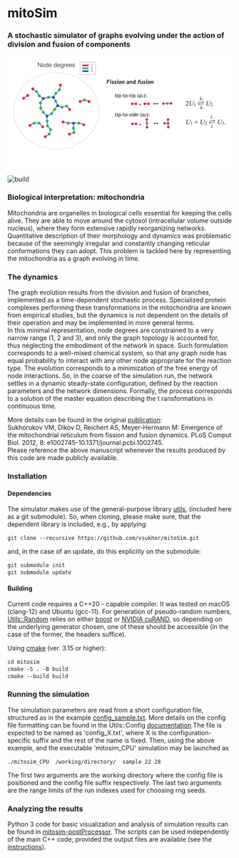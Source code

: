 #  mitoSim

### A stochastic simulator of graphs evolving under the action of division and fusion of components

![dynamic graph](imgs/dynamic_graph.png)

![build](https://github.com/vsukhor/MosaicSC/actions/workflows/cmake.yml/badge.svg)

### Biological interpretation: mitochondria

Mitochondria are organelles in biological cells essential for keeping the cells alive.
They are able to move around the cytosol (intracellular volume outside nucleus), where they 
form extensive rapidly reorganizing networks.
Quantitative description of their morphology and dynamics was problematic
because of the seemingly irregular and constantly changing reticular conformations they can adopt.
This problem is tackled here by representing the mitochondria as a graph evolving in time.

### The dynamics

The graph evolution results from the division and fusion of branches, implemented as a 
time-dependent stochastic process. Specialized protein complexes performing these 
transformations in the mitochondria are known from empirical studies, but the dynamics is not 
dependent on the details of their operation and may be implemented in more general terms.  
In this minimal representation, node degrees are constrained to a very narrow range (1, 2 and 3),
and only the graph topology is accounted for, thus neglecting the embodiment of the network in space.
Such formulation corresponds to a well-mixed chemical system, so that any graph node has 
equal probability to interact with any other node appropriate for the reaction type.
The evolution corresponds to a minimization of the free energy of node interactions.
So, in the coarse of the simulation run, the network settles in a dynamic steady-state configuration,
defined by the reaction parameters and the network dimensions.
Formally, the process corresponds to a solution of the master equation describing the t
ransformations in continuous time.

More details can be found in the original 
[publication](https://journals.plos.org/ploscompbiol/article?id=10.1371/journal.pcbi.1002745):  
Sukhorukov VM, Dikov D, Reichert AS, Meyer-Hermann M: Emergence of the mitochondrial 
reticulum from fission and fusion dynamics.
PLoS Comput Biol. 2012, 8: e1002745-10.1371/journal.pcbi.1002745.  
Please reference the above manuscript whenever the results produced by this code are made publicly available.

### Installation

#### Dependencies

The simulator makes use of the general-purpose library [utils](https://github.com/vsukhor/utils), 
(included here as a git submodule).
So, when cloning, please make sure, that the dependent library is included, e.g., by applying:

```console
git clone --recursive https://github.com/vsukhor/mitoSim.git
```

and, in the case of an update, do this explicitly on the submodule:

```console
git submodule init
git submodule update
```

#### Building

Current code requires a C++20 - capable compiler. It was tested on macOS (clang-12) and Ubuntu (gcc-11).
For generation of pseudo-random numbers, [Utils::Random](https://github.com/vsukhor/utils/tree/master/utils/random)
relies on either [boost](https://www.boost.org/) or [NVIDIA cuRAND](https://developer.nvidia.com/curand), so
depending on the underlying generator chosen, one of these should be accessible (in the case 
of the former, the headers suffice).

Using [cmake](https://cmake.org) (ver. 3.15 or higher):  

```console
cd mitosim  
cmake -S . -B build  
cmake --build build  
```
### Running the simulation

The simulation parameters are read from a short configuration file, structured
as in the example [config_sample.txt](examples/config_sample.txt).
More details on the config file formatting can be found in the
Utils::Config [documentation](https://github.com/vsukhor/utils/blob/master/utils/config/conf_file_structure.md)
The file is expected to be named as 'config_X.txt', where X is the configuration-specific suffix 
and the rest of the name is fixed.
Then, using the above example, and the executable 'mitosim_CPU' simulation may be launched as

```console
./mitosim_CPU  /working/directory/  sample 22 28
```

The first two arguments are the working directory where the config file is positioned and the 
config file suffix respectively. The last two arguments are the range limits of the run indexes 
used for choosing rng seeds.

### Analyzing the results

Python 3 code for basic visualization and analysis of simulation results can be found in 
[mitosim-postProcessor](https://github.com/vsukhor/mitosim-postProcessor).
The scripts can be used independently of the main C++ code,  provided the output files are 
available (see the [instructions](https://github.com/vsukhor/mitoSim-postProcessor/blob/main/README.md)).
